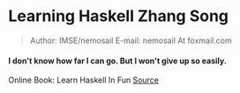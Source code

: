 # Learning Haskell Zhang Song

> Author: IMSE/nemosail
> E-mail: nemosail At foxmail.com

#### I don't know how far I can go. But I won't give up so easily.

Online Book: Learn Haskell In Fun
[Source](http://fleurer-lee.com/lyah/ready-begin.htm)
